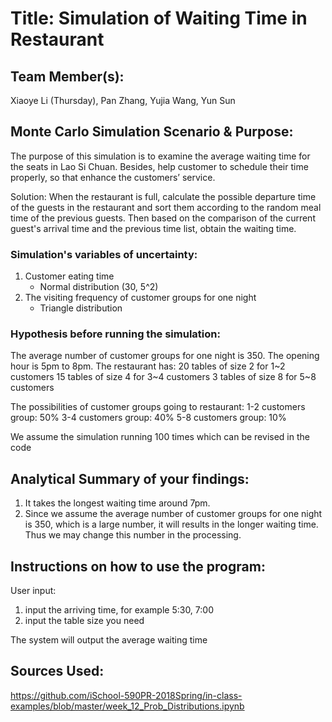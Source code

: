 # Title: Simulation of Waiting Time in Restaurant

## Team Member(s):
Xiaoye Li (Thursday), Pan Zhang, Yujia Wang, Yun Sun


## Monte Carlo Simulation Scenario & Purpose:

The purpose of this simulation is to examine the average waiting time for the seats in Lao Si Chuan.
Besides, help customer to schedule their time properly, so that enhance the customers’ service.

Solution:
When the restaurant is full, calculate the possible departure time of the guests in the restaurant
and sort them according to the random meal time of the previous guests.
Then based on the comparison of the current guest's arrival time and the previous time list,
obtain the waiting time.

### Simulation's variables of uncertainty:

1. Customer eating time
    - Normal distribution (30, 5^2)
2. The visiting frequency of customer groups for one night
    - Triangle distribution


### Hypothesis before running the simulation:

The average number of customer groups for one night is 350.
The opening hour is 5pm to 8pm.
The restaurant has:
20 tables of size 2 for 1~2 customers
15 tables of size 4 for 3~4 customers
 3 tables of size 8 for 5~8 customers

The possibilities of customer groups going to restaurant:
1-2 customers group: 50%
3-4 customers group: 40%
5-8 customers group: 10%

We assume the simulation running 100 times which can be revised in the code


## Analytical Summary of your findings:
1. It takes the longest waiting time around 7pm.
2. Since we assume the average number of customer groups for one night is 350, which is a large number,
it will results in the longer waiting time. Thus we may change this number in the processing.

## Instructions on how to use the program:

User input:
1. input the arriving time, for example 5:30, 7:00
2. input the table size you need

The system will output the average waiting time

## Sources Used:
https://github.com/iSchool-590PR-2018Spring/in-class-examples/blob/master/week_12_Prob_Distributions.ipynb

